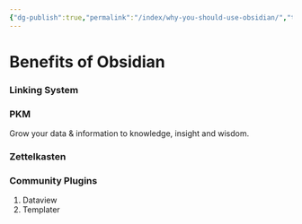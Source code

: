 ```yaml
---
{"dg-publish":true,"permalink":"/index/why-you-should-use-obsidian/","tags":["topic"],"created":"2025-04-05T17:43:58.000+09:00","updated":"2025-09-30T15:53:07.463+09:00"}
---
```


# Benefits of Obsidian
### Linking System
### PKM 
Grow your data & information to knowledge, insight and wisdom. 

### Zettelkasten
### Community Plugins
1. Dataview
2. Templater
